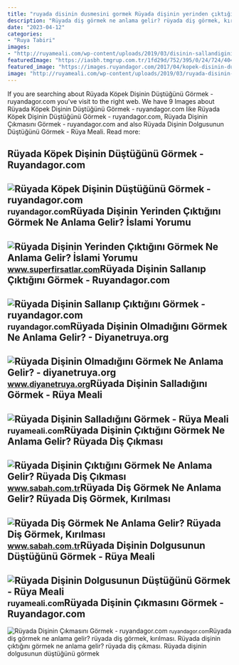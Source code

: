 ```yaml
---
title: "ruyada disinin dusmesini gormek Rüyada dişinin yerinden çıktığını görmek ne anlama gelir? i̇slami yorumu"
description: "Rüyada diş görmek ne anlama gelir? rüyada diş görmek, kırılması"
date: "2023-04-12"
categories:
- "Ruya Tabiri"
images:
- "http://ruyameali.com/wp-content/uploads/2019/03/disinin-sallandigini-gormek-1140x760.jpg"
featuredImage: "https://iasbh.tmgrup.com.tr/1fd29d/752/395/0/24/724/404?u=https://isbh.tmgrup.com.tr/sbh/2019/10/16/ruyada-dis-gormek-ne-anlama-gelir-ruyada-dis-cikmasi-kirilmasi-dokulmesi-dusmesinin-anlami-1571212698005.jpg"
featured_image: "https://images.ruyandagor.com/2017/04/kopek-disinin-dustugunu-gormek-1535.jpg"
image: "http://ruyameali.com/wp-content/uploads/2019/03/ruyada-disinin-dolgusunun-dustugunu-gormek-768x512.jpg"
---
```


If you are searching about Rüyada Köpek Dişinin Düştüğünü Görmek - ruyandagor.com you've visit to the right web. We have 9 Images about Rüyada Köpek Dişinin Düştüğünü Görmek - ruyandagor.com like Rüyada Köpek Dişinin Düştüğünü Görmek - ruyandagor.com, Rüyada Dişinin Çıkmasını Görmek - ruyandagor.com and also Rüyada Dişinin Dolgusunun Düştüğünü Görmek - Rüya Meali. Read more:

Rüyada Köpek Dişinin Düştüğünü Görmek - Ruyandagor.com
------------------------------------------------------

 ![Rüyada Köpek Dişinin Düştüğünü Görmek - ruyandagor.com](https://images.ruyandagor.com/2017/04/kopek-disinin-dustugunu-gormek-1535.jpg) <small>ruyandagor.com</small>Rüyada Dişinin Yerinden Çıktığını Görmek Ne Anlama Gelir? İslami Yorumu
-----------------------------------------------------------------------

 ![Rüyada Dişinin Yerinden Çıktığını Görmek Ne Anlama Gelir? İslami Yorumu](http://www.superfirsatlar.com/wp-content/uploads/2020/09/ruyada-dis-dusmesi-1024x576.jpg) <small>www.superfirsatlar.com</small>Rüyada Dişinin Sallanıp Çıktığını Görmek - Ruyandagor.com
---------------------------------------------------------

 ![Rüyada Dişinin Sallanıp Çıktığını Görmek - ruyandagor.com](https://images.ruyandagor.com/2017/04/disinin-sallanip-ciktigini-gormek-1854.jpg) <small>ruyandagor.com</small>Rüyada Dişinin Olmadığını Görmek Ne Anlama Gelir? - Diyanetruya.org
-------------------------------------------------------------------

 ![Rüyada Dişinin Olmadığını Görmek Ne Anlama Gelir? - diyanetruya.org](https://www.diyanetruya.org/wp-content/uploads/2023/07/Ruyada-Disinin-Olmadigini-Gormek-Ne-Anlama-Gelir.jpg) <small>www.diyanetruya.org</small>Rüyada Dişinin Salladığını Görmek - Rüya Meali
----------------------------------------------

 ![Rüyada Dişinin Salladığını Görmek - Rüya Meali](http://ruyameali.com/wp-content/uploads/2019/03/disinin-sallandigini-gormek-1140x760.jpg) <small>ruyameali.com</small>Rüyada Dişinin Çıktığını Görmek Ne Anlama Gelir? Rüyada Diş Çıkması
-------------------------------------------------------------------

 ![Rüyada Dişinin Çıktığını Görmek Ne Anlama Gelir? Rüyada Diş Çıkması](https://iasbh.tmgrup.com.tr/7e7829/650/344/0/106/1000/630?u=https://isbh.tmgrup.com.tr/sbh/2021/08/19/ruyada-disinin-ciktigini-gormek-ne-anlama-gelir-ruyada-dis-cikmasi-anlami-nedir-1629380478084.jpg) <small>www.sabah.com.tr</small>Rüyada Diş Görmek Ne Anlama Gelir? Rüyada Diş Görmek, Kırılması
---------------------------------------------------------------

 ![Rüyada Diş Görmek Ne Anlama Gelir? Rüyada Diş Görmek, Kırılması](https://iasbh.tmgrup.com.tr/1fd29d/752/395/0/24/724/404?u=https://isbh.tmgrup.com.tr/sbh/2019/10/16/ruyada-dis-gormek-ne-anlama-gelir-ruyada-dis-cikmasi-kirilmasi-dokulmesi-dusmesinin-anlami-1571212698005.jpg) <small>www.sabah.com.tr</small>Rüyada Dişinin Dolgusunun Düştüğünü Görmek - Rüya Meali
-------------------------------------------------------

 ![Rüyada Dişinin Dolgusunun Düştüğünü Görmek - Rüya Meali](http://ruyameali.com/wp-content/uploads/2019/03/ruyada-disinin-dolgusunun-dustugunu-gormek-768x512.jpg) <small>ruyameali.com</small>Rüyada Dişinin Çıkmasını Görmek - Ruyandagor.com
------------------------------------------------

 ![Rüyada Dişinin Çıkmasını Görmek - ruyandagor.com](https://images.ruyandagor.com/2017/04/disinin-cikmasini-gormek-1536.jpg) <small>ruyandagor.com</small>Rüyada diş görmek ne anlama gelir? rüyada diş görmek, kırılması. Rüyada dişinin çıktığını görmek ne anlama gelir? rüyada diş çıkması. Rüyada dişinin dolgusunun düştüğünü görmek
